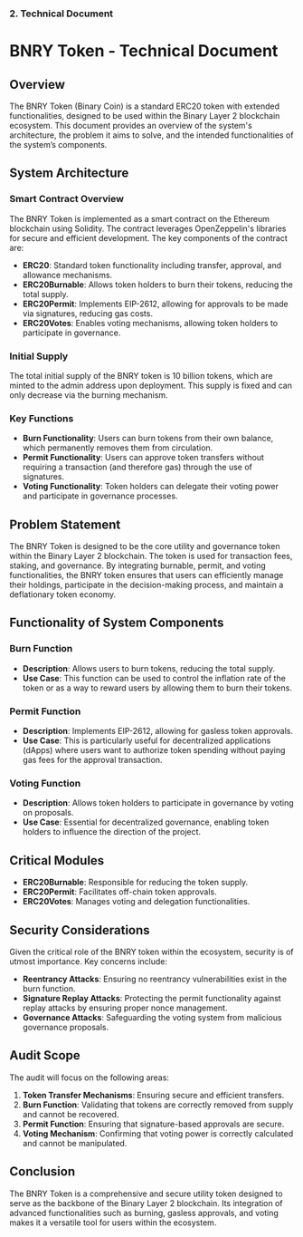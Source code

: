 
### 2. **Technical Document**


# BNRY Token - Technical Document

## Overview
The BNRY Token (Binary Coin) is a standard ERC20 token with extended functionalities, designed to be used within the Binary Layer 2 blockchain ecosystem. This document provides an overview of the system's architecture, the problem it aims to solve, and the intended functionalities of the system’s components.

## System Architecture

### Smart Contract Overview
The BNRY Token is implemented as a smart contract on the Ethereum blockchain using Solidity. The contract leverages OpenZeppelin's libraries for secure and efficient development. The key components of the contract are:

- **ERC20**: Standard token functionality including transfer, approval, and allowance mechanisms.
- **ERC20Burnable**: Allows token holders to burn their tokens, reducing the total supply.
- **ERC20Permit**: Implements EIP-2612, allowing for approvals to be made via signatures, reducing gas costs.
- **ERC20Votes**: Enables voting mechanisms, allowing token holders to participate in governance.

### Initial Supply
The total initial supply of the BNRY token is 10 billion tokens, which are minted to the admin address upon deployment. This supply is fixed and can only decrease via the burning mechanism.

### Key Functions
- **Burn Functionality**: Users can burn tokens from their own balance, which permanently removes them from circulation.
- **Permit Functionality**: Users can approve token transfers without requiring a transaction (and therefore gas) through the use of signatures.
- **Voting Functionality**: Token holders can delegate their voting power and participate in governance processes.

## Problem Statement
The BNRY Token is designed to be the core utility and governance token within the Binary Layer 2 blockchain. The token is used for transaction fees, staking, and governance. By integrating burnable, permit, and voting functionalities, the BNRY token ensures that users can efficiently manage their holdings, participate in the decision-making process, and maintain a deflationary token economy.

## Functionality of System Components

### Burn Function
- **Description**: Allows users to burn tokens, reducing the total supply.
- **Use Case**: This function can be used to control the inflation rate of the token or as a way to reward users by allowing them to burn their tokens.

### Permit Function
- **Description**: Implements EIP-2612, allowing for gasless token approvals.
- **Use Case**: This is particularly useful for decentralized applications (dApps) where users want to authorize token spending without paying gas fees for the approval transaction.

### Voting Function
- **Description**: Allows token holders to participate in governance by voting on proposals.
- **Use Case**: Essential for decentralized governance, enabling token holders to influence the direction of the project.

## Critical Modules
- **ERC20Burnable**: Responsible for reducing the token supply.
- **ERC20Permit**: Facilitates off-chain token approvals.
- **ERC20Votes**: Manages voting and delegation functionalities.

## Security Considerations
Given the critical role of the BNRY token within the ecosystem, security is of utmost importance. Key concerns include:

- **Reentrancy Attacks**: Ensuring no reentrancy vulnerabilities exist in the burn function.
- **Signature Replay Attacks**: Protecting the permit functionality against replay attacks by ensuring proper nonce management.
- **Governance Attacks**: Safeguarding the voting system from malicious governance proposals.

## Audit Scope
The audit will focus on the following areas:
1. **Token Transfer Mechanisms**: Ensuring secure and efficient transfers.
2. **Burn Function**: Validating that tokens are correctly removed from supply and cannot be recovered.
3. **Permit Function**: Ensuring that signature-based approvals are secure.
4. **Voting Mechanism**: Confirming that voting power is correctly calculated and cannot be manipulated.

## Conclusion
The BNRY Token is a comprehensive and secure utility token designed to serve as the backbone of the Binary Layer 2 blockchain. Its integration of advanced functionalities such as burning, gasless approvals, and voting makes it a versatile tool for users within the ecosystem.

